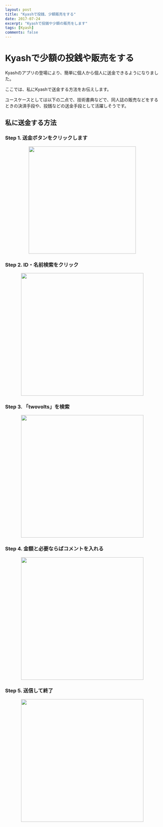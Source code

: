 ```yaml
---
layout: post
title: "Kyashで投銭、少額販売をする"
date: 2017-07-24
excerpt: "Kyashで投銭や少額の販売をします"
tags: [Kyash]
comments: false
---
```


# Kyashで少額の投銭や販売をする
Kyashのアプリの登場により、簡単に個人から個人に送金できるようになりました。 

ここでは、私にKyashで送金する方法をお伝えします。  

ユースケースとしては以下の二点で、技術書典などで、同人誌の販売などをするときの決済手段や、投銭などの送金手段として活躍しそうです。  

## 私に送金する方法  

### Step 1. 送金ボタンをクリックします
<div align="center"> 
  <img width="350px" src="https://user-images.githubusercontent.com/4949982/41200454-b47bba66-6cdf-11e8-92e3-829f231d0b2f.png">
</div>

### Step 2. ID・名前検索をクリック
<div align="center"> 
  <img width="400px" src="https://user-images.githubusercontent.com/4949982/41200307-38c381a8-6cdd-11e8-85e4-507cd02930e3.png">
</div>

### Step 3. 「twovolts」を検索
<div align="center"> 
  <img width="400px" src="https://user-images.githubusercontent.com/4949982/41200498-76491850-6ce0-11e8-92b6-6e469530ee3d.png">
</div>

### Step 4. 金額と必要ならばコメントを入れる
<div align="center"> 
  <img width="400px" src="https://user-images.githubusercontent.com/4949982/41200529-15d770d8-6ce1-11e8-8297-7e107af022e0.png">
</div>

### Step 5. 送信して終了
<div align="center"> 
  <img width="400px" src="https://user-images.githubusercontent.com/4949982/41200577-0de079e6-6ce2-11e8-8ddc-e6ab534b0408.png">
</div>

